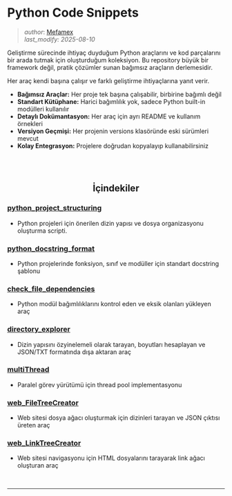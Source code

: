 # Python Code Snippets

> *author*: [Mefamex](https://github.com/Mefamex) <br>
> *last_modify: 2025-08-10*


Geliştirme sürecinde ihtiyaç duyduğum Python araçlarını ve kod parçalarını bir arada tutmak için oluşturduğum koleksiyon. Bu repository büyük bir framework değil, pratik çözümler sunan bağımsız araçların derlemesidir.

Her araç kendi başına çalışır ve farklı geliştirme ihtiyaçlarına yanıt verir.


- **Bağımsız Araçlar:** Her proje tek başına çalışabilir, birbirine bağımlı değil
- **Standart Kütüphane:** Harici bağımlılık yok, sadece Python built-in modülleri kullanılır  
- **Detaylı Dokümantasyon:** Her araç için ayrı README ve kullanım örnekleri
- **Versiyon Geçmişi:** Her projenin versions klasöründe eski sürümleri mevcut
- **Kolay Entegrasyon:** Projelere doğrudan kopyalayıp kullanabilirsiniz




<br><br>



<h2 align="center" id="İçindekiler">İçindekiler</h2>

### [python_project_structuring](python_project_structuring/README.md)
- Python projeleri için önerilen dizin yapısı ve dosya organizasyonu oluşturma scripti.

### [python_docstring_format](PYTHON_DOCSTRING_example.md) 
- Python projelerinde fonksiyon, sınıf ve modüller için standart docstring şablonu 

### [check_file_dependencies](check_file_dependencies/README.md) 
- Python modül bağımlılıklarını kontrol eden ve eksik olanları yükleyen araç

### [directory_explorer](directory_explorer/README.md)
- Dizin yapısını özyinelemeli olarak tarayan, boyutları hesaplayan ve JSON/TXT formatında dışa aktaran araç

### [multiThread](multiThread/README.md)
- Paralel görev yürütümü için thread pool implementasyonu

### [web_FileTreeCreator](web_FileTreeCreator/README.md)
- Web sitesi dosya ağacı oluşturmak için dizinleri tarayan ve JSON çıktısı üreten araç

### [web_LinkTreeCreator](web_LinkTreeCreator/README.md)
- Web sitesi navigasyonu için HTML dosyalarını tarayarak link ağacı oluşturan araç


<br><hr><br>



